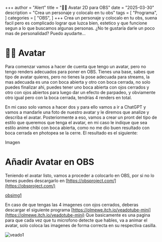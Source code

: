 +++
author = "Alert"
title = "👨‍🦰 Avatar 2D para OBS"
date = "2025-03-30"
description = "Crea un personaje y colocalo en tu obs"
tags = [
    "Programa",
]
categories = [
    "OBS",
]
+++
Crea un personaje y colocalo en tu obs, suena facil pero es complicado lograr que luzca bien, estetico y que funcione segun a lo que buscamos algunas personas. ¿No te gustaría darle un poco mas de personalidad? Puedo ayudarte... 


# 🦸‍♂️ Avatar

Para comenzar vamos a hacer de cuenta que tengo un avatar, pero no tengo renders adecuados para poner en OBS. Tienes una base, sabes que tipo de avatar quieres, pero no tienes la pose adecuada para streams, la mas adecuada es una con boca abierta y otro con boca cerrada, no solo puedes finalizar ahi, puedes tener uno boca abierta con ojos cerrados y otro con ojos abiertos para luego dar un efecto de parpadeo, y obviamente otro igual pero con la boca cerrada, tendrías 4 renders en total.

En mi caso solo vamos a hacer dos y para ello vamos a ir a ChatGPT y vamos a mandarle una foto de nuestro avatar y le diremos que analize y describa el avatar.
Posteriormente a eso, vamos a crear un pront del tipo de estilo que queremos que tenga el avatar, en mi caso le indique que sea estilo anime chibi con boca abierta, como no me dio buen resultado con boca cerrada en photopea se la cerre. El resultado es el siguiente: 

Imagen

# Añadir Avatar en OBS

Teniendo el avatar listo, vamos a proceder a colocarlo en OBS, por si no lo tienes puedes descargarlo en [https://obsproject.com/](https://obsproject.com/) 

[obsimg1](https://obsproject.com/assets/images/features-new/hero.png)

En caso de que tengas las 4 imagenes con ojos cerrados, deberas descargar el siguiente programa [https://olmewe.itch.io/veadotube-mini](https://olmewe.itch.io/veadotube-mini) Que basicamente es una pagina para que cada vez que tu microfono detecte que hables, va a animar el avatar, solo coloca las imagenes de forma correcta en su respectiva casilla.

![veado1](https://img.itch.zone/aW1nLzIxMzg2NzkwLnBuZw==/original/ZZvQQC.png)

